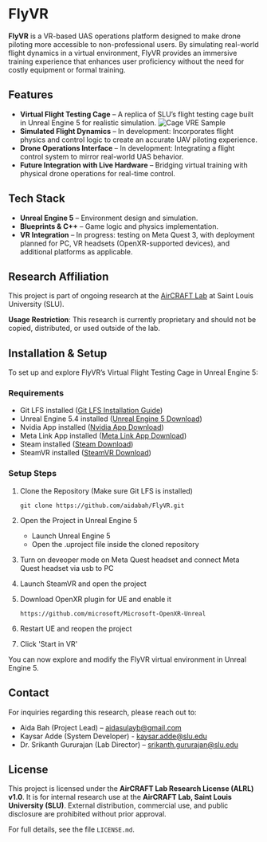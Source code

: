 # FlyVR 

**FlyVR** is a VR-based UAS operations platform designed to make drone piloting more accessible to non-professional users. By simulating real-world flight dynamics in a virtual environment, FlyVR provides an immersive training experience that enhances user proficiency without the need for costly equipment or formal training.


## Features
- **Virtual Flight Testing Cage** – A replica of SLU’s flight testing cage built in Unreal Engine 5 for realistic simulation.
  ![Cage VRE Sample](https://github.com/user-attachments/assets/fed0da7d-bb9c-4fb9-8f20-cce9aacc8bff)
- **Simulated Flight Dynamics** – In development: Incorporates flight physics and control logic to create an accurate UAV piloting experience.
- **Drone Operations Interface** – In development: Integrating a flight control system to mirror real-world UAS behavior.
- **Future Integration with Live Hardware** – Bridging virtual training with physical drone operations for real-time control.

## Tech Stack
- **Unreal Engine 5** – Environment design and simulation.
- **Blueprints & C++** – Game logic and physics implementation.
- **VR Integration** – In progress: testing on Meta Quest 3, with deployment planned for PC, VR headsets (OpenXR-supported devices), and additional platforms as applicable.

## Research Affiliation
This project is part of ongoing research at the [AirCRAFT Lab](https://sites.google.com/a/slu.edu/aircraft-lab/aircraft-computational-resource-aware-fault-tolerance-aircraft-lab) at Saint Louis University (SLU).

**Usage Restriction**: This research is currently proprietary and should not be copied, distributed, or used outside of the lab.

## Installation & Setup
To set up and explore FlyVR’s Virtual Flight Testing Cage in Unreal Engine 5:

### Requirements
- Git LFS installed ([Git LFS Installation Guide](https://docs.github.com/en/repositories/working-with-files/managing-large-files/installing-git-large-file-storage))
- Unreal Engine 5.4 installed ([Unreal Engine 5 Download](https://www.unrealengine.com/en-US/download))
- Nvidia App installed ([Nvidia App Download](https://www.nvidia.com/en-us/software/nvidia-app/))
- Meta Link App installed ([Meta Link App Download](https://www.meta.com/help/quest/1517439565442928/?srsltid=AfmBOoo5HDX9Xwzl0RUPHDrSAxrTUrCMRuUgJxGMM2FmbLKsoUtUX3ZB))
- Steam installed ([Steam Download](https://store.steampowered.com/about/download))
- SteamVR installed ([SteamVR Download](https://www.google.com/search?client=safari&rls=en&q=steamvr&ie=UTF-8&oe=UTF-8))
### Setup Steps
1. Clone the Repository (Make sure Git LFS is installed)
   
   `git clone https://github.com/aidabah/FlyVR.git`

3. Open the Project in Unreal Engine 5
    - Launch Unreal Engine 5
    - Open the .uproject file inside the cloned repository

4. Turn on deveoper mode on Meta Quest headset and connect Meta Quest headset via usb to PC

7. Launch SteamVR and open the project

9. Download OpenXR plugin for UE and enable it

    `https://github.com/microsoft/Microsoft-OpenXR-Unreal`

10. Restart UE and reopen the project

11. Click 'Start in VR'

    
You can now explore and modify the FlyVR virtual environment in Unreal Engine 5.

## Contact
For inquiries regarding this research, please reach out to:
- Aida Bah (Project Lead) – aidasulayb@gmail.com
- Kaysar Adde (System Developer) - kaysar.adde@slu.edu
- Dr. Srikanth Gururajan (Lab Director) – srikanth.gururajan@slu.edu

## License
This project is licensed under the **AirCRAFT Lab Research License (ALRL) v1.0**. It is for internal research use at the **AirCRAFT Lab, Saint Louis University (SLU)**. External distribution, commercial use, and public disclosure are prohibited without prior approval.

For full details, see the file `LICENSE.md`.

